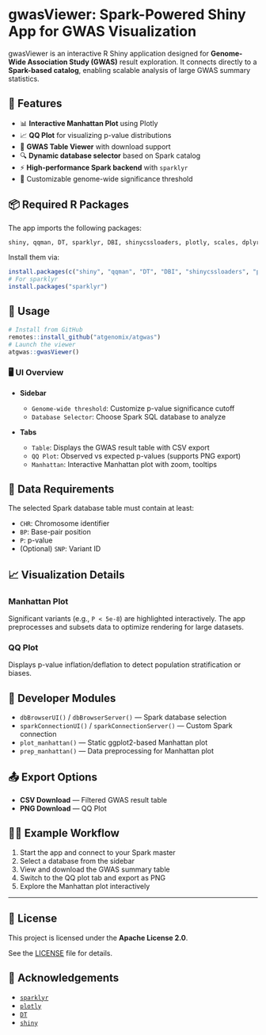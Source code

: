 # gwasViewer: Spark-Powered Shiny App for GWAS Visualization

gwasViewer is an interactive R Shiny application designed for **Genome-Wide Association Study (GWAS)** result exploration. It connects directly to a **Spark-based catalog**, enabling scalable analysis of large GWAS summary statistics.

## 🚀 Features

- 📊 **Interactive Manhattan Plot** using Plotly  
- 📈 **QQ Plot** for visualizing p-value distributions  
- 🧬 **GWAS Table Viewer** with download support  
- 🔍 **Dynamic database selector** based on Spark catalog  
- ⚡ **High-performance Spark backend** with `sparklyr`  
- 🎨 Customizable genome-wide significance threshold  

## 📦 Required R Packages

The app imports the following packages:

```r
shiny, qqman, DT, sparklyr, DBI, shinycssloaders, plotly, scales, dplyr
````

Install them via:

```r
install.packages(c("shiny", "qqman", "DT", "DBI", "shinycssloaders", "plotly", "scales", "dplyr"))
# For sparklyr
install.packages("sparklyr")
```

## 🔧 Usage

```r
# Install from GitHub
remotes::install_github("atgenomix/atgwas")
# Launch the viewer
atgwas::gwasViewer()
```

### 🖥️ UI Overview

* **Sidebar**

  * `Genome-wide threshold`: Customize p-value significance cutoff
  * `Database Selector`: Choose Spark SQL database to analyze

* **Tabs**

  * `Table`: Displays the GWAS result table with CSV export
  * `QQ Plot`: Observed vs expected p-values (supports PNG export)
  * `Manhattan`: Interactive Manhattan plot with zoom, tooltips

## 📂 Data Requirements

The selected Spark database table must contain at least:

* `CHR`: Chromosome identifier
* `BP`: Base-pair position
* `P`: p-value
* (Optional) `SNP`: Variant ID

## 📈 Visualization Details

### Manhattan Plot

Significant variants (e.g., `P < 5e-8`) are highlighted interactively. The app preprocesses and subsets data to optimize rendering for large datasets.

### QQ Plot

Displays p-value inflation/deflation to detect population stratification or biases.

## 🧪 Developer Modules

* `dbBrowserUI()` / `dbBrowserServer()` — Spark database selection
* `sparkConnectionUI()` / `sparkConnectionServer()` — Custom Spark connection
* `plot_manhattan()` — Static ggplot2-based Manhattan plot
* `prep_manhattan()` — Data preprocessing for Manhattan plot

## 📤 Export Options

* **CSV Download** — Filtered GWAS result table
* **PNG Download** — QQ Plot

## 👨‍🔬 Example Workflow

1. Start the app and connect to your Spark master
2. Select a database from the sidebar
3. View and download the GWAS summary table
4. Switch to the QQ plot tab and export as PNG
5. Explore the Manhattan plot interactively

---

## 📄 License

This project is licensed under the **Apache License 2.0**.

See the [LICENSE](./LICENSE) file for details.
## 🤝 Acknowledgements

* [`sparklyr`](https://spark.rstudio.com/)
* [`plotly`](https://plotly.com/r/)
* [`DT`](https://rstudio.github.io/DT/)
* [`shiny`](https://shiny.rstudio.com/)
